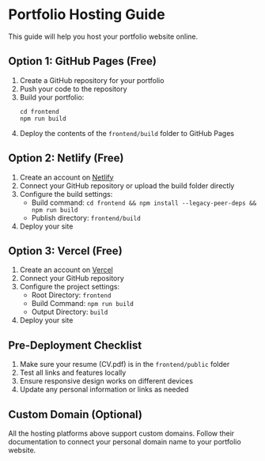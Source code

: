 # Portfolio Hosting Guide

This guide will help you host your portfolio website online.

## Option 1: GitHub Pages (Free)

1. Create a GitHub repository for your portfolio
2. Push your code to the repository
3. Build your portfolio:
   ```
   cd frontend
   npm run build
   ```
4. Deploy the contents of the `frontend/build` folder to GitHub Pages

## Option 2: Netlify (Free)

1. Create an account on [Netlify](https://www.netlify.com/)
2. Connect your GitHub repository or upload the build folder directly
3. Configure the build settings:
   - Build command: `cd frontend && npm install --legacy-peer-deps && npm run build`
   - Publish directory: `frontend/build`
4. Deploy your site

## Option 3: Vercel (Free)

1. Create an account on [Vercel](https://vercel.com/)
2. Connect your GitHub repository
3. Configure the project settings:
   - Root Directory: `frontend`
   - Build Command: `npm run build`
   - Output Directory: `build`
4. Deploy your site

## Pre-Deployment Checklist

1. Make sure your resume (CV.pdf) is in the `frontend/public` folder
2. Test all links and features locally
3. Ensure responsive design works on different devices
4. Update any personal information or links as needed

## Custom Domain (Optional)

All the hosting platforms above support custom domains. Follow their documentation to connect your personal domain name to your portfolio website.
